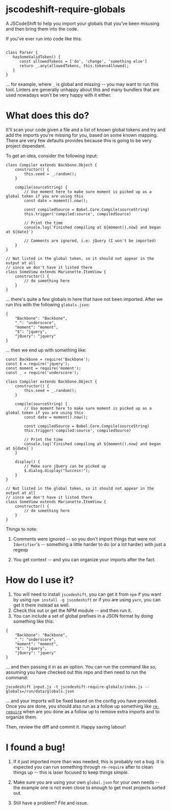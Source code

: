 # jscodeshift-require-globals
A JSCodeShift to help you import your globals that you've been misusing and then bring them into the code. 

If you've ever run into code like this:

```

class Parser {
   hasSomeValidToken() {
      const allowedTokens = ['do', 'change', 'something else']
      return _.any(allowedTokens, this.tokensAllowed);
   }
}

```
... for example, where `_` is global and missing -- you may want to run this tool. Linters are generally unhappy about this and many bundlers that
are used nowadays won't be very happy with it either. 

# What does this do?

It'll scan your code given a file and a list of known global tokens and try and add the imports you're missing for you, based on some known mapping. There are very few defaults provides because this is going to be very project dependant. 

To get an idea, consider the following input:

```
class Compiler extends Backbone.Object {
    constructor() {
        this.seed = _.random();
    }

    compile(sourceString) {
        // Use moment here to make sure moment is picked up as a global token if you are using this
        const date = moment().now();

        const compiledSource = Babel.Core.Compile(sourceString)
        this.trigger('compiled:source', compiledSource)

        // Print the time
        console.log(`Finished compiling at ${moment().now} and began at ${date}`)
        
        // Comments are ignored, i.e: jQuery (I won't be imported)   
    }
}

// Not listed in the global token, so it should not appear in the output at all
// since we don't have it listed there
class SomeView extends Marionette.ItemView {
    constructor() {
        // do something here
    }
}
```

... there's quite a few globals in here that have not been imported. After we run this with the following `globals.json`:

```
{
    "Backbone": "Backbone",
    "_": "underscore",
    "moment": "moment",
    "$": "jquery",
    "jQuery": "jquery"
}
```

... then we end up with something like:

```
const Backbone = require('Backbone');
const $ = require('jquery');
const moment = require('moment');
const _ = require('underscore');

class Compiler extends Backbone.Object {
    constructor() {
        this.seed = _.random();
    }

    compile(sourceString) {
        // Use moment here to make sure moment is picked up as a global token if you are using this
        const date = moment().now();

        const compiledSource = Babel.Core.Compile(sourceString)
        this.trigger('compiled:source', compiledSource)

        // Print the time
        console.log(`Finished compiling at ${moment().now} and began at ${date}`)
    }

    display() {
        // Make sure jQuery can be picked up
        $.dialog.display("Success!");
    }
}

// Not listed in the global token, so it should not appear in the output at all
// since we don't have it listed there
class SomeView extends Marionette.ItemView {
    constructor() {
        // do something here
    }
}
```

Things to note:

1. Comments were ignored -- so you don't import things that were not `Identifier`'s -- something a little harder to do (or a lot harder) with just a regexp

2. You get context -- and you can organize your imports after the fact.

# How do I use it?

1. You will need to install `jscodeshift`, you can get it from `npm` if you want by using `npm install -g jscodeshift` or if you are using `yarn`, you can get it there instead as well.
2. Check this out or get the NPM module -- and then run it. 
3. You can include a set of global prefixes in a JSON format by doing something like this:

```
{
    "Backbone": "Backbone",
    "_": "underscore",
    "moment": "moment",
    "$": "jquery",
    "jQuery": "jquery"
}
```

... and then passing it in as an option. You can run the command like so, assuming you have checked out this repo and then need to run the command:

`jscodeshift input.js -t jscodeshift-require-globals/index.js --globals=/run/data/globals.json`

... and your imports will be fixed based on the config you have provided. Once you are done, you should also run as a follow up something like [`rm-require`](https://github.com/cpojer/js-codemod/blob/master/transforms/rm-requires.js) when are you done as a follow up to remove extra imports and to organize them.

Then, review the diff and commit it. Happy saving labour!

# I found a bug!

1. If it just imported more than was needed, this is probably not a bug. It is expected you can run something through `rm-require` after to clean things up -- this is laser focused to keep things simple. 

2. Make sure you are using your own `global.json` for your own needs -- the example one is not even close to enough to get most projects sorted out.

3. Still have a problem? File and issue. 
